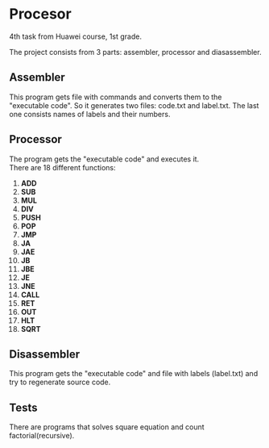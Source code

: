 # Procesor
4th task from Huawei course, 1st grade.<br />

The project consists from 3 parts: assembler, processor and diasassembler.

## Assembler
This program gets file with commands and converts them to the "executable code". So it generates two files: code.txt and label.txt. The last one consists names of labels and their numbers.

## Processor
The program gets the "executable code" and executes it.<br />
There are 18 different functions:<br />
1. **ADD**
2. **SUB**
3. **MUL**
4. **DIV**
5. **PUSH**
6. **POP**
7. **JMP**
8. **JA**
9. **JAE**
10. **JB**
11. **JBE**
12. **JE**
13. **JNE**
14. **CALL**
15. **RET**
16. **OUT**
17. **HLT**
18. **SQRT**

## Disassembler
This program gets the "executable code" and file with labels (label.txt) and try to regenerate source code. 

## Tests
There are programs that solves square equation and count factorial(recursive).
